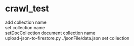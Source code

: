 # crawl_test
add collection name<br>
set collection name<br>
setDocCollection document collection name<br>
upload-json-to-firestore.py ./jsonFile/data.json set collection
